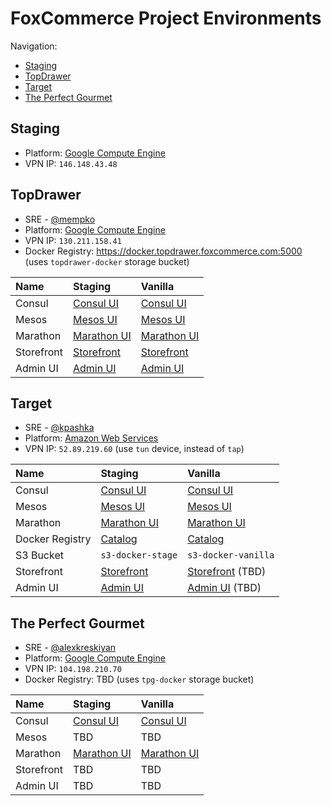# FoxCommerce Project Environments

Navigation:
* [Staging](#staging)
* [TopDrawer](#topdrawer)
* [Target](#target)
* [The Perfect Gourmet](#the-perfect-gourmet)

## Staging

* Platform: [Google Compute Engine](https://console.cloud.google.com/compute/instances?project=foxcomm-staging&authuser=1)
* VPN IP: `146.148.43.48 `

## TopDrawer

* SRE - [@mempko](https://github.com/mempko)
* Platform: [Google Compute Engine](https://console.cloud.google.com/compute/instances?project=foxcommerce-production-shared&authuser=1)
* VPN IP: `130.211.158.41`
* Docker Registry: https://docker.topdrawer.foxcommerce.com:5000 (uses `topdrawer-docker` storage bucket)

| Name       | Staging                                                         | Vanilla                                                        |
|:-----------|:----------------------------------------------------------------|:---------------------------------------------------------------|
| Consul     | [Consul UI](http://10.0.0.15:8500/ui/#/topdrawer-stage/services) | [Consul UI](http://10.0.0.3:8500/ui/#/topdrawer/services)     |
| Mesos      | [Mesos UI](http://10.0.0.3:5050/#/)                             | [Mesos UI](http://10.0.0.15:5050/#/)                           |
| Marathon   | [Marathon UI](http://10.0.0.15:8080/ui/#/apps)                   | [Marathon UI](http://10.0.0.3:8080/ui/#/apps)                 |
| Storefront | [Storefront](https://topdrawer-stage.foxcommerce.com)           | [Storefront](https://topdrawer-production.foxcommerce.com)     |
| Admin UI   | [Admin UI](https://admin.topdrawer-stage.foxcommerce.com)       | [Admin UI](https://admin.topdrawer-production.foxcommerce.com) |

## Target

* SRE - [@kpashka](https://github.com/kpashka)
* Platform: [Amazon Web Services](https://us-west-2.console.aws.amazon.com/ec2/v2/home?region=us-west-2#Instances:sort=instanceId)
* VPN IP: `52.89.219.60` (use `tun` device, instead of `tap`)

| Name            | Staging                                                                              | Vanilla                                                                          |
|:----------------|:-------------------------------------------------------------------------------------|:---------------------------------------------------------------------------------|
| Consul          | [Consul UI](http://docker-tgt-stage.foxcommerce.com:8500/ui/#/target-stage/services) | [Consul UI](http://docker-tgt-vanilla.foxcommerce.com:8500/ui/#/target/services) |
| Mesos           | [Mesos UI](http://docker-tgt-stage.foxcommerce.com:5050/#/)                          | [Mesos UI](http://10.0.7.209:5050/#/)                                            |
| Marathon        | [Marathon UI](http://docker-tgt-stage.foxcommerce.com:8080/ui/#/apps)                | [Marathon UI](http://docker-tgt-vanilla.foxcommerce.com:8080/ui/#/apps)          |
| Docker Registry | [Catalog](https://docker-tgt-stage.foxcommerce.com:5000/v2/_catalog)                 | [Catalog](https://docker-tgt-vanilla.foxcommerce.com:5000/v2/_catalog)           |
| S3 Bucket       | `s3-docker-stage`                                                                    | `s3-docker-vanilla`                                                              |
| Storefront      | [Storefront](https://tgt-stage.foxcommerce.com)                                      | [Storefront](https://tgt-vanilla.foxcommerce.com) (TBD)                          |
| Admin UI        | [Admin UI](https://admin-tgt-stage.foxcommerce.com/admin/login)                      | [Admin UI](https://admin-tgt-vanilla.foxcommerce.com/admin/login) (TBD)          |

## The Perfect Gourmet

* SRE - [@alexkreskiyan](https://github.com/alexkreskiyan)
* Platform: [Google Compute Engine](https://console.cloud.google.com/compute/instances?project=foxcommerce-production-shared&authuser=1)
* VPN IP: `104.198.210.70`
* Docker Registry: TBD (uses `tpg-docker` storage bucket)

| Name            | Staging                                                   | Vanilla                                              |
|:----------------|:----------------------------------------------------------|:-----------------------------------------------------|
| Consul          | [Consul UI](http://10.0.0.3:8500/ui/#/tpg-stage/services) | [Consul UI](http://10.0.0.10:8500/ui/#/tpg/services) |
| Mesos           | TBD                                                       | TBD                                                  |
| Marathon        | [Marathon UI](http://10.0.0.3:8080/ui/#/apps)             | [Marathon UI](http://10.0.0.10:8080/ui/#/apps)       |
| Storefront      | TBD                                                       | TBD                                                  |
| Admin UI        | TBD                                                       | TBD                                                  |
